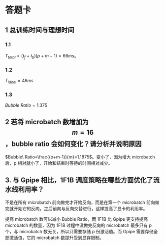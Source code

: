 # 答题卡

## 1 总训练时间与理想时间

### 1.1
$T_{total}=(t_f+t_b)(p+m-1)=66ms$。

### 1.2
$T_{ideal}=48ms$

### 1.3
$Bubble\ Ratio=1.375$

## 2 若将 microbatch 数增加为 $$m = 16$$，bubble ratio 会如何变化？请分析并说明原因
$Bubble\ Ratio=\frac{(p+m-1)}{m}=1.1875$。变小了，因为增大 microbatch 后，p 相对就小了，开始和结束时等待的时间相对减少。

## 3. 与 Gpipe 相比，1F1B 调度策略在哪些方面优化了流水线利用率？
不是在所有 microbatch 前向做完才开始反向，而是在第一个 microbatch 前向做完就开始它的反向，之后前向与反向交替进行，这样提高了显卡的利用率。

提高 microbatch 数可以减小 Bubble Ratio，而 1F1B 比 Gpipe 更支持提高 microbatch 的数量，因为 1F1B 过程中没做完反向的 microbatch 最多只有 p 个，与 microbatch 数无关，所以只需要存储 p 份激活值。而 Gpipe 需要存储全部激活值，它的 microbatch 数提升受到显存限制。
